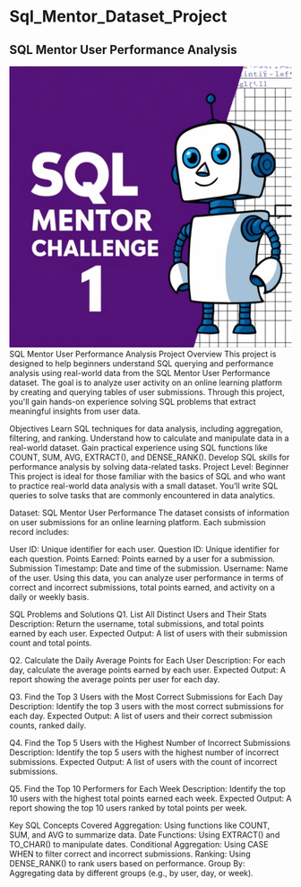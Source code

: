 # Sql_Mentor_Dataset_Project
## SQL Mentor User Performance Analysis
![Image Alt](https://github.com/tushar384/Sql_Mentor_Dataset_Project/blob/main/Chat%20Boat%20Image.jpg)
SQL Mentor User Performance Analysis
Project Overview
This project is designed to help beginners understand SQL querying and performance analysis using real-world data from the SQL Mentor User Performance dataset. The goal is to analyze user activity on an online learning platform by creating and querying tables of user submissions. Through this project, you'll gain hands-on experience solving SQL problems that extract meaningful insights from user data.

Objectives
Learn SQL techniques for data analysis, including aggregation, filtering, and ranking.
Understand how to calculate and manipulate data in a real-world dataset.
Gain practical experience using SQL functions like COUNT, SUM, AVG, EXTRACT(), and DENSE_RANK().
Develop SQL skills for performance analysis by solving data-related tasks.
Project Level: Beginner
This project is ideal for those familiar with the basics of SQL and who want to practice real-world data analysis with a small dataset. You’ll write SQL queries to solve tasks that are commonly encountered in data analytics.

Dataset: SQL Mentor User Performance
The dataset consists of information on user submissions for an online learning platform. Each submission record includes:

User ID: Unique identifier for each user.
Question ID: Unique identifier for each question.
Points Earned: Points earned by a user for a submission.
Submission Timestamp: Date and time of the submission.
Username: Name of the user.
Using this data, you can analyze user performance in terms of correct and incorrect submissions, total points earned, and activity on a daily or weekly basis.

SQL Problems and Solutions
Q1. List All Distinct Users and Their Stats
Description: Return the username, total submissions, and total points earned by each user.
Expected Output: A list of users with their submission count and total points.

Q2. Calculate the Daily Average Points for Each User
Description: For each day, calculate the average points earned by each user.
Expected Output: A report showing the average points per user for each day.

Q3. Find the Top 3 Users with the Most Correct Submissions for Each Day
Description: Identify the top 3 users with the most correct submissions for each day.
Expected Output: A list of users and their correct submission counts, ranked daily.

Q4. Find the Top 5 Users with the Highest Number of Incorrect Submissions
Description: Identify the top 5 users with the highest number of incorrect submissions.
Expected Output: A list of users with the count of incorrect submissions.

Q5. Find the Top 10 Performers for Each Week
Description: Identify the top 10 users with the highest total points earned each week.
Expected Output: A report showing the top 10 users ranked by total points per week.

Key SQL Concepts Covered
Aggregation: Using functions like COUNT, SUM, and AVG to summarize data.
Date Functions: Using EXTRACT() and TO_CHAR() to manipulate dates.
Conditional Aggregation: Using CASE WHEN to filter correct and incorrect submissions.
Ranking: Using DENSE_RANK() to rank users based on performance.
Group By: Aggregating data by different groups (e.g., by user, day, or week).
